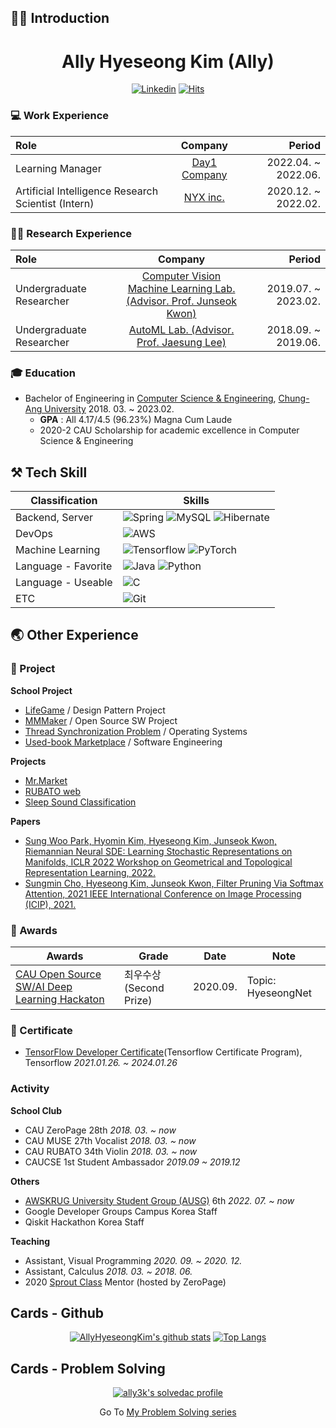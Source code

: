 ## 🙋‍♂️ Introduction
<div align="center">
<h1>Ally Hyeseong Kim (Ally)</h1>

[![Linkedin](https://img.shields.io/badge/-LinkedIn-blue?style=flat-square&logo=Linkedin&logoColor=white)](https://www.linkedin.com/in/AllyHyeseongKim/)
[![Hits](https://hits.seeyoufarm.com/api/count/incr/badge.svg?url=https%3A%2F%2Fgithub.com%2Finclue)](https://github.com/AllyHyeseongKim)
</div>

<!--[![Blog](http://img.shields.io/badge/-Tech%20blog-black?style=flat-square&logo=blogger&logoColor=white)](https://velog.io/@ally3k)-->

### 💻 Work Experience
| Role | Company | Period |
|:---|:---:|---:|
| Learning Manager | [Day1 Company](https://day1company.co.kr) | 2022.04. ~ 2022.06. |
| Artificial Intelligence Research Scientist (Intern) | [NYX inc.](http://gosleep.kr) | 2020.12. ~ 2022.02. |

### 👩‍🔬 Research Experience
| Role | Company | Period |
|:---|:---:|---:|
| Undergraduate Researcher | [Computer Vision Machine Learning Lab. <br />(Advisor. Prof. Junseok Kwon)](https://sites.google.com/view/cau-cvml/) | 2019.07. ~ 2023.02. |
| Undergraduate Researcher | [AutoML Lab. (Advisor. Prof. Jaesung Lee)](http://ml.cau.ac.kr) | 2018.09. ~ 2019.06. |

### 🎓 Education
- Bachelor of Engineering in [Computer Science & Engineering](https://cse.cau.ac.kr/main.php), [Chung-Ang University](https://www.cau.ac.kr/index.do) 2018. 03. ~ 2023.02.
  - **GPA** : All 4.17/4.5 (96.23%) Magna Cum Laude
  - 2020-2 CAU Scholarship for academic excellence in Computer Science & Engineering

## ⚒ Tech Skill
|Classification|Skills|
|---|---|
|Backend, Server| ![Spring](https://img.shields.io/badge/spring-%236DB33F.svg?style=for-the-badge&logo=spring&logoColor=white) ![MySQL](https://img.shields.io/badge/mysql-%2300f.svg?style=for-the-badge&logo=mysql&logoColor=white) ![Hibernate](https://img.shields.io/badge/hibernate-59666C.svg?style=for-the-badge&logo=hibernate&logoColor=white)||
|DevOps|![AWS](https://img.shields.io/badge/AWS-%23FF9900.svg?style=for-the-badge&logo=amazon-aws&logoColor=white)
|Machine Learning| ![Tensorflow](https://img.shields.io/badge/Tensorflow-FF6F00.svg?style=for-the-badge&logo=tensorflow&logoColor=white) ![PyTorch](https://img.shields.io/badge/PyTorch-EE4C2C.svg?style=for-the-badge&logo=PyTorch&logoColor=white)
|Language - Favorite| ![Java](https://img.shields.io/badge/java-%23ED8B00.svg?style=for-the-badge&logo=java&logoColor=white) ![Python](https://img.shields.io/badge/python-3670A0?style=for-the-badge&logo=python&logoColor=ffdd54)|
|Language - Useable| ![C](https://img.shields.io/badge/c-%2300599C.svg?style=for-the-badge&logo=c&logoColor=white)
|ETC| ![Git](https://img.shields.io/badge/git-%23F05033.svg?style=for-the-badge&logo=git&logoColor=white)|

## 🌏 Other Experience
### 📝 Project
**School Project**
 - [LifeGame](https://github.com/CAU-DesignPattern/LifeGame) / Design Pattern Project
 - [MMMaker](https://github.com/C4Ution/MMMaker) / Open Source SW Project
 - [Thread Synchronization Problem](https://github.com/AllyHyeseongKim/CAU15841_OperatingSystems) / Operating Systems
 - [Used-book Marketplace](https://github.com/AllyHyeseongKim/CAU11708_SoftwareEngineering/tree/master/Used-book_Marketplace) / Software Engineering

**Projects**
 - [Mr.Market](https://mrmarket.live)
 - [RUBATO web](https://github.com/cau-rubato)
 - [Sleep Sound Classification](https://github.com/AllyHyeseongKim/Sleep-Sound-Classification)

**Papers**
- [Sung Woo Park, Hyomin Kim, Hyeseong Kim, Junseok Kwon, Riemannian Neural SDE: Learning Stochastic Representations on Manifolds, ICLR 2022 Workshop on Geometrical and Topological Representation Learning, 2022.](https://openreview.net/pdf?id=SF8lkH-J6e9)
- [Sungmin Cho, Hyeseong Kim, Junseok Kwon, Filter Pruning Via Softmax Attention, 2021 IEEE International Conference on Image Processing (ICIP), 2021.](https://ieeexplore.ieee.org/stamp/stamp.jsp?arnumber=9506724)

### 🏅 Awards
|Awards|Grade|Date|Note|
|---|---|---|---|
|[CAU Open Source SW/AI Deep Learning Hackaton](https://www.swaicau.com/data/file/exhibit_2020/3698592639_Xe8RamyL_1d80fe9c0e153bdc26741e4c0f43cad6078724e9.jpg)|최우수상(Second Prize)|2020.09.|Topic: HyeseongNet|

### 📜 Certificate
 - [TensorFlow Developer Certificate](https://www.credential.net/f8ebc184-1d71-4edc-ab4e-29f8ee409b7d)(Tensorflow Certificate Program), Tensorflow *2021.01.26. ~ 2024.01.26*

### Activity
**School Club**
 - CAU ZeroPage 28th *2018. 03. ~ now*
 - CAU MUSE 27th Vocalist *2018. 03. ~ now*
 - CAU RUBATO 34th Violin *2018. 03. ~ now*
 - CAUCSE 1st Student Ambassador *2019.09 ~ 2019.12*

**Others**
- [AWSKRUG University Student Group (AUSG)](https://ausg.me) 6th *2022. 07. ~ now*
- Google Developer Groups Campus Korea Staff
- Qiskit Hackathon Korea Staff
<!--
**Presentation**
-->
**Teaching**
 - Assistant, Visual Programming *2020. 09. ~ 2020. 12.*
 - Assistant, Calculus *2018. 03. ~ 2018. 06.*
 - 2020 [Sprout Class](https://wiki.zeropage.org/wiki.php/새싹교실/2020/알수없는파이썬과ML맛) Mentor (hosted by ZeroPage)

## Cards - Github
<div align="center">

[![AllyHyeseongKim's github stats](https://github-readme-stats.vercel.app/api?username=AllyHyeseongKim&show_icons=true&hide_border=true)](https://github.com/AllyHyeseongKim)
[![Top Langs](https://github-readme-stats.vercel.app/api/top-langs/?username=AllyHyeseongKim&layout=compact&langs_count=8)](https://github.com/AllyHyeseongKim)

</div>

## Cards - Problem Solving
<div align="center">

[![ally3k's solvedac profile](http://mazassumnida.wtf/api/v2/generate_badge?boj=ally3k)](https://solved.ac/profile/ally3k)

</div>

<div align="center">
 
Go To [My Problem Solving series](https://velog.io/@ally3k/series/Algorithm)

</div>
